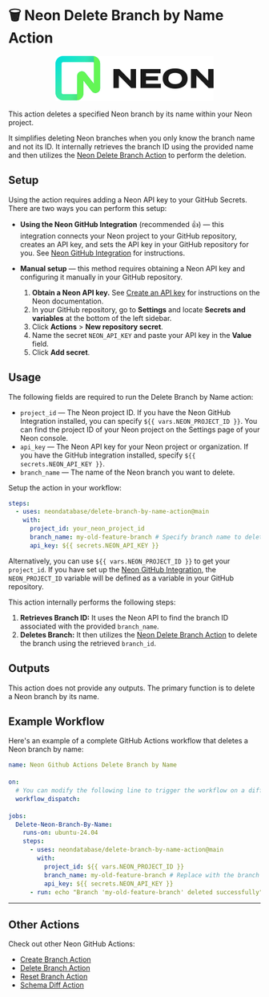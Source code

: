 # 🗑️ Neon Delete Branch by Name Action

<p align="center">
  <picture>
    <source media="(prefers-color-scheme: dark)" srcset="./docs/logos/neon-logo-dark.svg">
    <img alt="Neon logo" src="./docs/logos/neon-logo-light.svg">
  </picture>
</p>

This action deletes a specified Neon branch by its name within your Neon project.

It simplifies deleting Neon branches when you only know the branch name and not its ID. It internally retrieves the branch ID using the provided name and then utilizes the [Neon Delete Branch Action](https://github.com/neondatabase/delete-branch-action) to perform the deletion.

## Setup

Using the action requires adding a Neon API key to your GitHub Secrets. There are two ways you can perform this setup:

- **Using the Neon GitHub Integration** (recommended 👍) — this integration connects your Neon project to your GitHub repository, creates an API key, and sets the API key in your GitHub repository for you. See [Neon GitHub Integration](https://neon.tech/docs/guides/neon-github-integration) for instructions.
- **Manual setup** — this method requires obtaining a Neon API key and configuring it manually in your GitHub repository.

  1. **Obtain a Neon API key.** See [Create an API key](https://neon.tech/docs/manage/api-keys#create-an-api-key) for instructions on the Neon documentation.
  2. In your GitHub repository, go to **Settings** and locate **Secrets and variables** at the bottom of the left sidebar.
  3. Click **Actions** > **New repository secret**.
  4. Name the secret `NEON_API_KEY` and paste your API key in the **Value** field.
  5. Click **Add secret**.

## Usage

The following fields are required to run the Delete Branch by Name action:

- `project_id` — The Neon project ID. If you have the Neon GitHub Integration installed, you can specify `${{ vars.NEON_PROJECT_ID }}`. You can find the project ID of your Neon project on the Settings page of your Neon console.
- `api_key` — The Neon API key for your Neon project or organization. If you have the GitHub integration installed, specify `${{ secrets.NEON_API_KEY }}`.
- `branch_name` — The name of the Neon branch you want to delete.

Setup the action in your workflow:

```yml
steps:
  - uses: neondatabase/delete-branch-by-name-action@main
    with:
      project_id: your_neon_project_id
      branch_name: my-old-feature-branch # Specify branch name to delete
      api_key: ${{ secrets.NEON_API_KEY }}
```

Alternatively, you can use `${{ vars.NEON_PROJECT_ID }}` to get your `project_id`. If you have set up the [Neon GitHub Integration](https://neon.tech/docs/guides/neon-github-integration), the `NEON_PROJECT_ID` variable will be defined as a variable in your GitHub repository.

This action internally performs the following steps:

1.  **Retrieves Branch ID:** It uses the Neon API to find the branch ID associated with the provided `branch_name`.
2.  **Deletes Branch:** It then utilizes the [Neon Delete Branch Action](https://github.com/neondatabase/delete-branch-action) to delete the branch using the retrieved `branch_id`.

## Outputs

This action does not provide any outputs. The primary function is to delete a Neon branch by its name.

## Example Workflow

Here's an example of a complete GitHub Actions workflow that deletes a Neon branch by name:

```yml
name: Neon Github Actions Delete Branch by Name

on:
  # You can modify the following line to trigger the workflow on a different event, such as `push` or `pull_request`, as per your requirements. We have used `workflow_dispatch` for triggering the action in this example.
  workflow_dispatch:

jobs:
  Delete-Neon-Branch-By-Name:
    runs-on: ubuntu-24.04
    steps:
      - uses: neondatabase/delete-branch-by-name-action@main
        with:
          project_id: ${{ vars.NEON_PROJECT_ID }}
          branch_name: my-old-feature-branch # Replace with the branch name you want to delete
          api_key: ${{ secrets.NEON_API_KEY }}
      - run: echo "Branch 'my-old-feature-branch' deleted successfully"
```

---

## Other Actions

Check out other Neon GitHub Actions:

- [Create Branch Action](https://github.com/neondatabase/create-branch-action)
- [Delete Branch Action](https://github.com/neondatabase/delete-branch-action)
- [Reset Branch Action](https://github.com/neondatabase/reset-branch-action)
- [Schema Diff Action](https://github.com/neondatabase/schema-diff-action)
